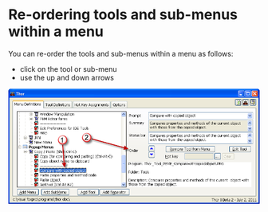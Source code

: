 Re-ordering tools and sub-menus within a menu
===

You can re-order the tools and sub-menus within a menu as follows:
* click on the tool or sub-menu
* use the up and down arrows

![](Images/Thor_re-ordering_tools_MoveTools.png)

